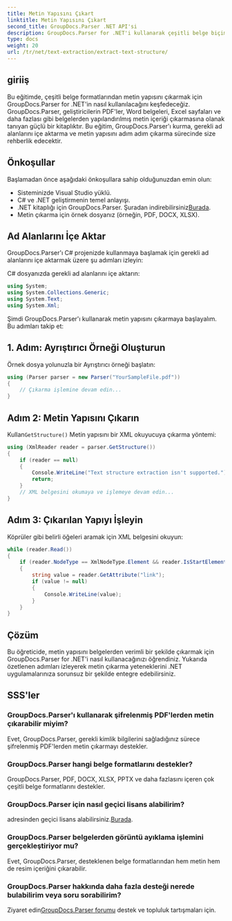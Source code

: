 ```yaml
---
title: Metin Yapısını Çıkart
linktitle: Metin Yapısını Çıkart
second_title: GroupDocs.Parser .NET API'si
description: GroupDocs.Parser for .NET'i kullanarak çeşitli belge biçimlerinden metin yapısını nasıl çıkaracağınızı öğrenin. Kod örnekleri içeren adım adım eğitim.
type: docs
weight: 20
url: /tr/net/text-extraction/extract-text-structure/
---
```

## giriiş
Bu eğitimde, çeşitli belge formatlarından metin yapısını çıkarmak için GroupDocs.Parser for .NET'in nasıl kullanılacağını keşfedeceğiz. GroupDocs.Parser, geliştiricilerin PDF'ler, Word belgeleri, Excel sayfaları ve daha fazlası gibi belgelerden yapılandırılmış metin içeriği çıkarmasına olanak tanıyan güçlü bir kitaplıktır. Bu eğitim, GroupDocs.Parser'ı kurma, gerekli ad alanlarını içe aktarma ve metin yapısını adım adım çıkarma sürecinde size rehberlik edecektir.
## Önkoşullar
Başlamadan önce aşağıdaki önkoşullara sahip olduğunuzdan emin olun:
- Sisteminizde Visual Studio yüklü.
- C# ve .NET geliştirmenin temel anlayışı.
-  .NET kitaplığı için GroupDocs.Parser. Şuradan indirebilirsiniz[Burada](https://releases.groupdocs.com/parser/net/).
- Metin çıkarma için örnek dosyanız (örneğin, PDF, DOCX, XLSX).
## Ad Alanlarını İçe Aktar
GroupDocs.Parser'ı C# projenizde kullanmaya başlamak için gerekli ad alanlarını içe aktarmak üzere şu adımları izleyin:

C# dosyanızda gerekli ad alanlarını içe aktarın:
```csharp
using System;
using System.Collections.Generic;
using System.Text;
using System.Xml;
```
Şimdi GroupDocs.Parser'ı kullanarak metin yapısını çıkarmaya başlayalım. Bu adımları takip et:
## 1. Adım: Ayrıştırıcı Örneği Oluşturun
Örnek dosya yolunuzla bir Ayrıştırıcı örneği başlatın:
```csharp
using (Parser parser = new Parser("YourSampleFile.pdf"))
{
    // Çıkarma işlemine devam edin...
}
```
## Adım 2: Metin Yapısını Çıkarın
 Kullan`GetStructure()` Metin yapısını bir XML okuyucuya çıkarma yöntemi:
```csharp
using (XmlReader reader = parser.GetStructure())
{
    if (reader == null)
    {
        Console.WriteLine("Text structure extraction isn't supported.");
        return;
    }
    // XML belgesini okumaya ve işlemeye devam edin...
}
```
## Adım 3: Çıkarılan Yapıyı İşleyin
Köprüler gibi belirli öğeleri aramak için XML belgesini okuyun:
```csharp
while (reader.Read())
{
    if (reader.NodeType == XmlNodeType.Element && reader.IsStartElement() && reader.Name.ToLowerInvariant() == "hyperlink")
    {
        string value = reader.GetAttribute("link");
        if (value != null)
        {
            Console.WriteLine(value);
        }
    }
}
```
## Çözüm
Bu öğreticide, metin yapısını belgelerden verimli bir şekilde çıkarmak için GroupDocs.Parser for .NET'i nasıl kullanacağınızı öğrendiniz. Yukarıda özetlenen adımları izleyerek metin çıkarma yeteneklerini .NET uygulamalarınıza sorunsuz bir şekilde entegre edebilirsiniz.

## SSS'ler
### GroupDocs.Parser'ı kullanarak şifrelenmiş PDF'lerden metin çıkarabilir miyim?
Evet, GroupDocs.Parser, gerekli kimlik bilgilerini sağladığınız sürece şifrelenmiş PDF'lerden metin çıkarmayı destekler.
### GroupDocs.Parser hangi belge formatlarını destekler?
GroupDocs.Parser, PDF, DOCX, XLSX, PPTX ve daha fazlasını içeren çok çeşitli belge formatlarını destekler.
### GroupDocs.Parser için nasıl geçici lisans alabilirim?
 adresinden geçici lisans alabilirsiniz.[Burada](https://purchase.groupdocs.com/temporary-license/).
### GroupDocs.Parser belgelerden görüntü ayıklama işlemini gerçekleştiriyor mu?
Evet, GroupDocs.Parser, desteklenen belge formatlarından hem metin hem de resim içeriğini çıkarabilir.
### GroupDocs.Parser hakkında daha fazla desteği nerede bulabilirim veya soru sorabilirim?
 Ziyaret edin[GroupDocs.Parser forumu](https://forum.groupdocs.com/c/parser/17) destek ve topluluk tartışmaları için.